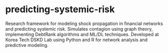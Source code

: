# predicting-systemic-risk
Research framework for modeling shock propagation in financial networks and predicting systemic risk. Simulates contagion using graph theory, implementing DebtRank algorithms and ML/DL techniques. Developed at Korea Tech DSKD Lab using Python and R for network analysis and predictive modeling.
